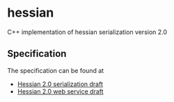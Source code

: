 # hessian

C++ implementation of hessian serialization version 2.0

## Specification

The specification can be found at

* [Hessian 2.0 serialization draft](http://hessian.caucho.com/doc/hessian-serialization.html)
* [Hessian 2.0 web service draft](http://hessian.caucho.com/doc/hessian-ws.html)
